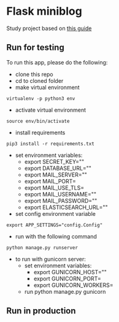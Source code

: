 # Flask miniblog

Study project based on [this guide](https://habr.com/ru/post/346306/)

## Run for testing
To run this app, please do the following:
- clone this repo
- cd to cloned folder
- make virtual environment
```
virtualenv -p python3 env
```
- activate virtual environment
```
source env/bin/activate
```
- install requirements
```
pip3 install -r requirements.txt
```
- set environment variables:
  - export SECRET_KEY=""
  - export DATABASE_URL=""
  - export MAIL_SERVER=""
  - export MAIL_PORT=
  - export MAIL_USE_TLS=
  - export MAIL_USERNAME=""
  - export MAIL_PASSWORD=""
  - export ELASTICSEARCH_URL=""
- set config environment variable
```
export APP_SETTINGS="config.Config"
```
- run with the following command
```
python manage.py runserver
```

- to run with gunicorn server:
  - set environment variables:
    - export GUNICORN_HOST=""
    - export GUNICORN_PORT=
    - export GUNICORN_WORKERS=
  - run python manage.py gunicorn

## Run in production
